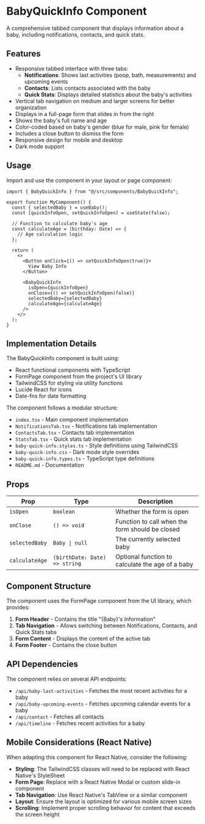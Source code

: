 # BabyQuickInfo Component

A comprehensive tabbed component that displays information about a baby, including notifications, contacts, and quick stats.

## Features

- Responsive tabbed interface with three tabs:
  - **Notifications**: Shows last activities (poop, bath, measurements) and upcoming events
  - **Contacts**: Lists contacts associated with the baby
  - **Quick Stats**: Displays detailed statistics about the baby's activities
- Vertical tab navigation on medium and larger screens for better organization
- Displays in a full-page form that slides in from the right
- Shows the baby's full name and age
- Color-coded based on baby's gender (blue for male, pink for female)
- Includes a close button to dismiss the form
- Responsive design for mobile and desktop
- Dark mode support

## Usage

Import and use the component in your layout or page component:

```tsx
import { BabyQuickInfo } from "@/src/components/BabyQuickInfo";

export function MyComponent() {
  const { selectedBaby } = useBaby();
  const [quickInfoOpen, setQuickInfoOpen] = useState(false);

  // Function to calculate baby's age
  const calculateAge = (birthday: Date) => {
    // Age calculation logic
  };

  return (
    <>
      <Button onClick={() => setQuickInfoOpen(true)}>
        View Baby Info
      </Button>
      
      <BabyQuickInfo
        isOpen={quickInfoOpen}
        onClose={() => setQuickInfoOpen(false)}
        selectedBaby={selectedBaby}
        calculateAge={calculateAge}
      />
    </>
  );
}
```

## Implementation Details

The BabyQuickInfo component is built using:

- React functional components with TypeScript
- FormPage component from the project's UI library
- TailwindCSS for styling via utility functions
- Lucide React for icons
- Date-fns for date formatting

The component follows a modular structure:
- `index.tsx` - Main component implementation
- `NotificationsTab.tsx` - Notifications tab implementation
- `ContactsTab.tsx` - Contacts tab implementation
- `StatsTab.tsx` - Quick stats tab implementation
- `baby-quick-info.styles.ts` - Style definitions using TailwindCSS
- `baby-quick-info.css` - Dark mode style overrides
- `baby-quick-info.types.ts` - TypeScript type definitions
- `README.md` - Documentation

## Props

| Prop | Type | Description |
|------|------|-------------|
| `isOpen` | `boolean` | Whether the form is open |
| `onClose` | `() => void` | Function to call when the form should be closed |
| `selectedBaby` | `Baby \| null` | The currently selected baby |
| `calculateAge` | `(birthDate: Date) => string` | Optional function to calculate the age of a baby |

## Component Structure

The component uses the FormPage component from the UI library, which provides:

1. **Form Header** - Contains the title "{Baby}'s Information"
2. **Tab Navigation** - Allows switching between Notifications, Contacts, and Quick Stats tabs
3. **Form Content** - Displays the content of the active tab
4. **Form Footer** - Contains the close button

## API Dependencies

The component relies on several API endpoints:

- `/api/baby-last-activities` - Fetches the most recent activities for a baby
- `/api/baby-upcoming-events` - Fetches upcoming calendar events for a baby
- `/api/contact` - Fetches all contacts
- `/api/timeline` - Fetches recent activities for a baby

## Mobile Considerations (React Native)

When adapting this component for React Native, consider the following:

- **Styling**: The TailwindCSS classes will need to be replaced with React Native's StyleSheet
- **Form Page**: Replace with a React Native Modal or custom slide-in component
- **Tab Navigation**: Use React Native's TabView or a similar component
- **Layout**: Ensure the layout is optimized for various mobile screen sizes
- **Scrolling**: Implement proper scrolling behavior for content that exceeds the screen height
